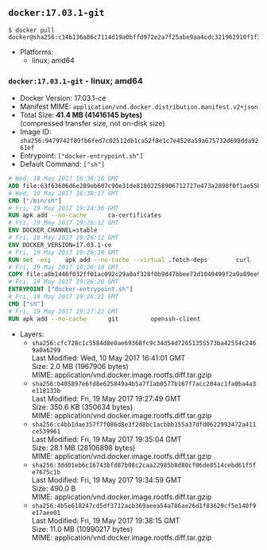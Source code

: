 ## `docker:17.03.1-git`

```console
$ docker pull docker@sha256:c14b136a86c7114d19a0bffd972e2a7f25abe9aa4cdc321962910f1f34f060e2
```

-	Platforms:
	-	linux; amd64

### `docker:17.03.1-git` - linux; amd64

-	Docker Version: 17.03.1-ce
-	Manifest MIME: `application/vnd.docker.distribution.manifest.v2+json`
-	Total Size: **41.4 MB (41416145 bytes)**  
	(compressed transfer size, not on-disk size)
-	Image ID: `sha256:9479742f89fb6fed7c02512db1ca52f8e1c7e4528a59a675732d698dda9261ef`
-	Entrypoint: `["docker-entrypoint.sh"]`
-	Default Command: `["sh"]`

```dockerfile
# Wed, 10 May 2017 16:38:16 GMT
ADD file:63f63606d6e289eb607c90e31de81802258906712727e473a2898f0f1ae55bb5 in / 
# Wed, 10 May 2017 16:38:17 GMT
CMD ["/bin/sh"]
# Fri, 19 May 2017 19:24:36 GMT
RUN apk add --no-cache 		ca-certificates
# Fri, 19 May 2017 19:26:12 GMT
ENV DOCKER_CHANNEL=stable
# Fri, 19 May 2017 19:26:12 GMT
ENV DOCKER_VERSION=17.03.1-ce
# Fri, 19 May 2017 19:26:18 GMT
RUN set -ex; 	apk add --no-cache --virtual .fetch-deps 		curl 		tar 	; 	curl -fL -o docker.tgz "https://download.docker.com/linux/static/${DOCKER_CHANNEL}/x86_64/docker-${DOCKER_VERSION}.tgz"; 	tar --extract 		--file docker.tgz 		--strip-components 1 		--directory /usr/local/bin/ 	; 	rm docker.tgz; 	apk del .fetch-deps; 	dockerd -v; 	docker -v
# Fri, 19 May 2017 19:26:19 GMT
COPY file:a8b1446f032ff01ac092c29a0af328f0b9d47bbee72d1049499f2a9a89ee988a in /usr/local/bin/ 
# Fri, 19 May 2017 19:26:20 GMT
ENTRYPOINT ["docker-entrypoint.sh"]
# Fri, 19 May 2017 19:26:21 GMT
CMD ["sh"]
# Fri, 19 May 2017 19:27:22 GMT
RUN apk add --no-cache 		git 		openssh-client
```

-	Layers:
	-	`sha256:cfc728c1c5584d8e0ae69368fc9c34d54d72651355573ba42554c2469a0a6299`  
		Last Modified: Wed, 10 May 2017 16:41:01 GMT  
		Size: 2.0 MB (1967906 bytes)  
		MIME: application/vnd.docker.image.rootfs.diff.tar.gzip
	-	`sha256:b405897e6fd8e625849a4b5a7f1ab0577b167f7acc204ac1fa0ba4a3e118133b`  
		Last Modified: Fri, 19 May 2017 19:27:49 GMT  
		Size: 350.6 KB (350634 bytes)  
		MIME: application/vnd.docker.image.rootfs.diff.tar.gzip
	-	`sha256:c4bb1dae357f7f086d8e3f2d8bc1acbbb155a37dfd0622993472a411ce539961`  
		Last Modified: Fri, 19 May 2017 19:35:04 GMT  
		Size: 28.1 MB (28106898 bytes)  
		MIME: application/vnd.docker.image.rootfs.diff.tar.gzip
	-	`sha256:3dd01eb6c16743bfd87b08c2caa22985b8d80cf06de8514cebd61f5fe7675c1b`  
		Last Modified: Fri, 19 May 2017 19:34:59 GMT  
		Size: 490.0 B  
		MIME: application/vnd.docker.image.rootfs.diff.tar.gzip
	-	`sha256:4b5e618247cd5df3712acb369aeea54a786ae26d1f83629cf5e140f9e17aee01`  
		Last Modified: Fri, 19 May 2017 19:38:15 GMT  
		Size: 11.0 MB (10990217 bytes)  
		MIME: application/vnd.docker.image.rootfs.diff.tar.gzip
